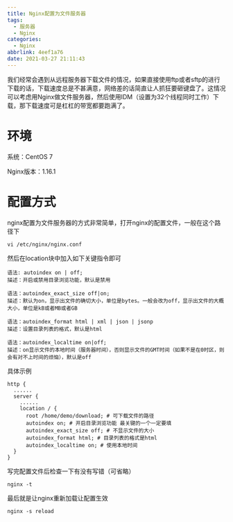 ```yaml
---
title: Nginx配置为文件服务器
tags:
  - 服务器
  - Nginx
categories:
  - Nginx
abbrlink: 4eef1a76
date: 2021-03-27 21:11:43
---
```



我们经常会遇到从远程服务器下载文件的情况，如果直接使用ftp或者sftp的进行下载的话，下载速度总是不甚满意，网络差的话简直让人抓狂要砸键盘了。这情况可以考虑用Nginx做文件服务器，然后使用IDM（设置为32个线程同时工作）下载，那下载速度可是杠杠的带宽都要跑满了。

<!-- more -->

# 环境

系统：CentOS 7

Nginx版本：1.16.1



# 配置方式

nginx配置为文件服务器的方式非常简单，打开nginx的配置文件，一般在这个路径下

``` shell
vi /etc/nginx/nginx.conf
```

然后在location块中加入如下关键指令即可

``` shell
语法:	autoindex on | off;
描述：开启或禁用目录浏览功能，默认是禁用

语法：autoindex_exact_size off|on;
描述：默认为on，显示出文件的确切大小，单位是bytes。一般会改为off，显示出文件的大概大小，单位是kB或者MB或者GB

语法：autoindex_format html | xml | json | jsonp
描述：设置目录列表的格式，默认是html

语法：autoindex_localtime on|off;  
描述：on显示文件的本地时间（服务器时间），否则显示文件的GMT时间（如果不是在0时区，则会有对不上时间的烦恼），默认是off
```

具体示例

``` shell
http {
  ......
  server {
    ......
    location / {
      root /home/demo/download; # 可下载文件的路径
      autoindex on; # 开启目录浏览功能 最关键的一个一定要填
      autoindex_exact_size off; # 不显示文件的大小
      autoindex_format html; # 目录列表的格式是html
      autoindex_localtime on; # 使用本地时间
  }
}
```

写完配置文件后检查一下有没有写错（可省略）

``` shell
nginx -t
```

最后就是让nginx重新加载让配置生效

``` shell
nginx -s reload
```



